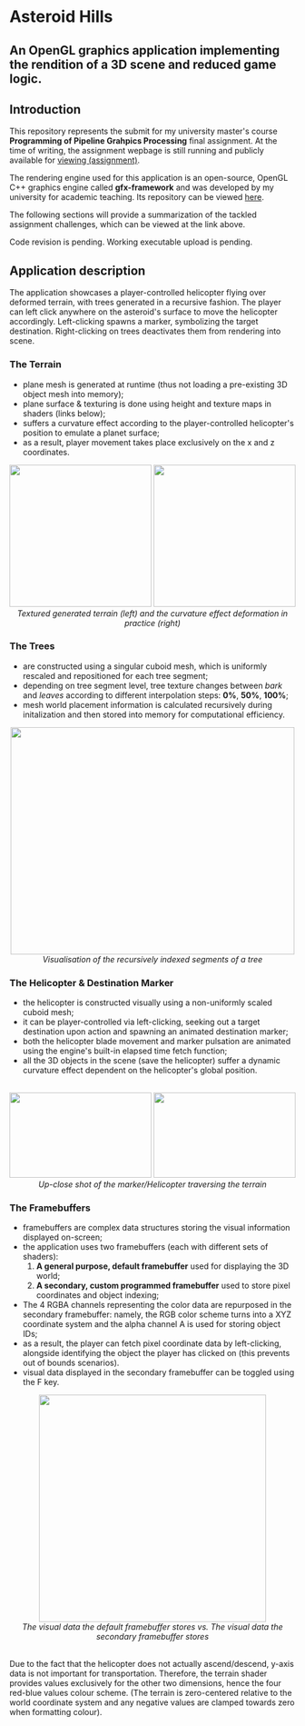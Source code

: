 # Asteroid Hills
## An OpenGL graphics application implementing the rendition of a 3D scene and reduced game logic.

## Introduction

This repository represents the submit for my university master's course **Programming of Pipeline Grahpics Processing** final assignment. At the time of writing, the assignment wepbage is still running and publicly available for <a href = "https://ocw.cs.pub.ro/courses/ppbg/tema/2024" target = "_blank"> viewing (assignment)</a>.

The rendering engine used for this application is an open-source, OpenGL C++ graphics engine called **gfx-framework** and was developed by my university for academic teaching. Its repository can be viewed <a href = "https://github.com/UPB-Graphics/gfx-framework" target = "_blank"> here</a>.

The following sections will provide a summarization of the tackled assignment challenges, which can be viewed at the link above.

Code revision is pending.
Working executable upload is pending.

## Application description

The application showcases a player-controlled helicopter flying over deformed terrain, with trees generated in a recursive fashion. The player can left click anywhere on the asteroid's surface to move the helicopter accordingly. Left-clicking spawns a marker, symbolizing the target destination. Right-clicking on trees deactivates them from rendering into scene.

### The Terrain
- plane mesh is generated at runtime (thus not loading a pre-existing 3D object mesh into memory);
- plane surface & texturing is done using height and texture maps in shaders (links below);
- suffers a curvature effect according to the player-controlled helicopter's position to emulate a planet surface;
- as a result, player movement takes place exclusively on the x and z coordinates.
<p align="center">
  <img src="https://github.com/user-attachments/assets/b4846196-6954-4186-8d04-aa4c2ca9d744" width="250"/>
  <img src="https://github.com/user-attachments/assets/e60e1daf-353f-40ea-9014-383b1947d52f" width="250"/>
  <i>Textured generated terrain (left) and the curvature effect deformation in practice (right)</i>
</p>

### The Trees
- are constructed using a singular cuboid mesh, which is uniformly rescaled and repositioned for each tree segment;
- depending on tree segment level, tree texture changes between *bark* and *leaves* according to different interpolation steps: **0%**, **50%**, **100%**;
- mesh world placement information is calculated recursively during initalization and then stored into memory for computational efficiency.
<p align="center">
  <img src="https://github.com/user-attachments/assets/939d6601-62a4-4e12-840a-f5acdd2d7345" width="500" height = "400"/><br>
  <i>Visualisation of the recursively indexed segments of a tree</i>
</p>

### The Helicopter & Destination Marker
- the helicopter is constructed visually using a non-uniformly scaled cuboid mesh;
- it can be player-controlled via left-clicking, seeking out a target destination upon action and spawning an animated destination marker;
- both the helicopter blade movement and marker pulsation are animated using the engine's built-in elapsed time fetch function;
- all the 3D objects in the scene (save the helicopter) suffer a dynamic curvature effect dependent on the helicopter's global position.
<p align="center">
  <br>
  <img src="https://github.com/user-attachments/assets/88c0e231-926e-4447-8390-207bf3507370" width = "250" height = "150"/>
  <img src="https://github.com/user-attachments/assets/6ddfad45-e01b-4aa2-b898-35031d34326c" width ="250" height = "150"/>
  <i>Up-close shot of the marker/Helicopter traversing the terrain</i>
</p>

### The Framebuffers
- framebuffers are complex data structures storing the visual information displayed on-screen;
- the application uses two framebuffers (each with different sets of shaders):
    1. **A general purpose, default framebuffer** used for displaying the 3D world;
    2. **A secondary, custom programmed framebuffer** used to store pixel coordinates and object indexing;
- The 4 RGBA channels representing the color data are repurposed in the secondary framebuffer: namely, the RGB color scheme turns into a XYZ coordinate system and the alpha channel A is used for storing object IDs;
- as a result, the player can fetch pixel coordinate data by left-clicking, alongside identifying the object the player has clicked on (this prevents out of bounds scenarios).
- visual data displayed in the secondary framebuffer can be toggled using the F key.
<p align="center">
   <img src="https://github.com/user-attachments/assets/fb8c507a-a483-4d57-9867-1b1682f3a9d7" height = "400"/><br>
  <i>The visual data the default framebuffer stores vs. The visual data the secondary framebuffer stores </i>
</p><br>
Due to the fact that the helicopter does not actually ascend/descend, y-axis data is not important for transportation. Therefore, the terrain shader provides values exclusively for the other two dimensions, hence the four red-blue values colour scheme. (The terrain is zero-centered relative to the world coordinate system and any negative values are clamped towards zero when formatting colour).

